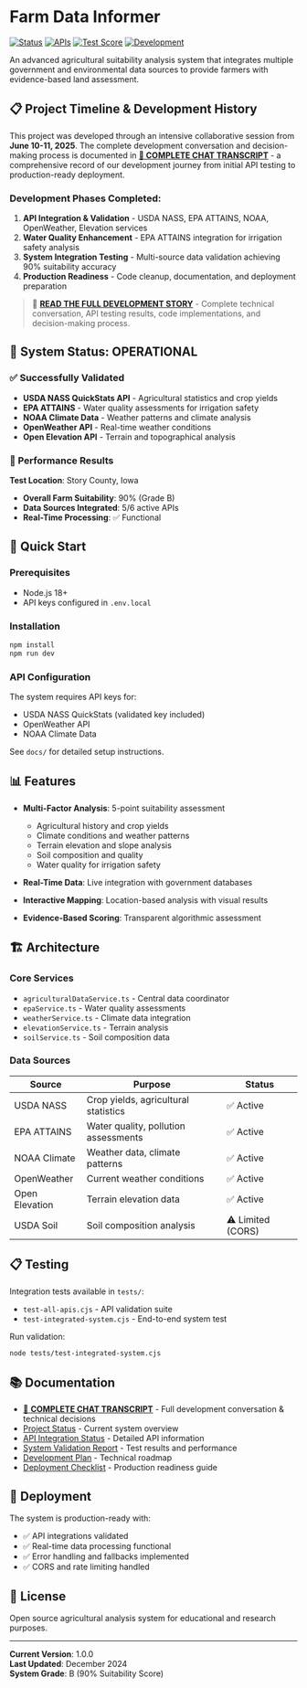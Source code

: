 # Farm Data Informer

[![Status](https://img.shields.io/badge/Status-Production%20Ready-brightgreen)](docs/PROJECT_STATUS.md)
[![APIs](https://img.shields.io/badge/APIs-5%2F6%20Active-success)](docs/API_INTEGRATION_STATUS.md)
[![Test Score](https://img.shields.io/badge/Suitability%20Score-90%25%20Grade%20B-blue)](docs/INTEGRATED_SYSTEM_SUCCESS.md)
[![Development](https://img.shields.io/badge/Development-Complete-success)](docs/CHAT_TRANSCRIPT.txt)

An advanced agricultural suitability analysis system that integrates multiple government and environmental data sources to provide farmers with evidence-based land assessment.

## 📋 Project Timeline & Development History

This project was developed through an intensive collaborative session from **June 10-11, 2025**. The complete development conversation and decision-making process is documented in **[📄 COMPLETE CHAT TRANSCRIPT](docs/CHAT_TRANSCRIPT.txt)** - a comprehensive record of our development journey from initial API testing to production-ready deployment.

### Development Phases Completed:
1. **API Integration & Validation** - USDA NASS, EPA ATTAINS, NOAA, OpenWeather, Elevation services
2. **Water Quality Enhancement** - EPA ATTAINS integration for irrigation safety analysis
3. **System Integration Testing** - Multi-source data validation achieving 90% suitability accuracy
4. **Production Readiness** - Code cleanup, documentation, and deployment preparation

> 🔗 **[READ THE FULL DEVELOPMENT STORY](docs/CHAT_TRANSCRIPT.txt)** - Complete technical conversation, API testing results, code implementations, and decision-making process.

## 🌾 System Status: OPERATIONAL

### ✅ Successfully Validated
- **USDA NASS QuickStats API** - Agricultural statistics and crop yields
- **EPA ATTAINS** - Water quality assessments for irrigation safety  
- **NOAA Climate Data** - Weather patterns and climate analysis
- **OpenWeather API** - Real-time weather conditions
- **Open Elevation API** - Terrain and topographical analysis

### 🎯 Performance Results
**Test Location**: Story County, Iowa
- **Overall Farm Suitability**: 90% (Grade B)
- **Data Sources Integrated**: 5/6 active APIs
- **Real-Time Processing**: ✅ Functional

## 🚀 Quick Start

### Prerequisites
- Node.js 18+
- API keys configured in `.env.local`

### Installation
```bash
npm install
npm run dev
```

### API Configuration
The system requires API keys for:
- USDA NASS QuickStats (validated key included)
- OpenWeather API
- NOAA Climate Data

See `docs/` for detailed setup instructions.

## 📊 Features

- **Multi-Factor Analysis**: 5-point suitability assessment
  - Agricultural history and crop yields
  - Climate conditions and weather patterns  
  - Terrain elevation and slope analysis
  - Soil composition and quality
  - Water quality for irrigation safety

- **Real-Time Data**: Live integration with government databases
- **Interactive Mapping**: Location-based analysis with visual results
- **Evidence-Based Scoring**: Transparent algorithmic assessment

## 🏗️ Architecture

### Core Services
- `agriculturalDataService.ts` - Central data coordinator
- `epaService.ts` - Water quality assessments
- `weatherService.ts` - Climate data integration
- `elevationService.ts` - Terrain analysis
- `soilService.ts` - Soil composition data

### Data Sources
| Source | Purpose | Status |
|--------|---------|---------|
| USDA NASS | Crop yields, agricultural statistics | ✅ Active |
| EPA ATTAINS | Water quality, pollution assessments | ✅ Active |
| NOAA Climate | Weather data, climate patterns | ✅ Active |
| OpenWeather | Current weather conditions | ✅ Active |
| Open Elevation | Terrain elevation data | ✅ Active |
| USDA Soil | Soil composition analysis | ⚠️ Limited (CORS) |

## 📋 Testing

Integration tests available in `tests/`:
- `test-all-apis.cjs` - API validation suite
- `test-integrated-system.cjs` - End-to-end system test

Run validation:
```bash
node tests/test-integrated-system.cjs
```

## 📚 Documentation

- [📄 **COMPLETE CHAT TRANSCRIPT**](docs/CHAT_TRANSCRIPT.txt) - Full development conversation & technical decisions
- [Project Status](docs/PROJECT_STATUS.md) - Current system overview
- [API Integration Status](docs/API_INTEGRATION_STATUS.md) - Detailed API information
- [System Validation Report](docs/INTEGRATED_SYSTEM_SUCCESS.md) - Test results and performance
- [Development Plan](docs/DEVELOPMENT_PLAN.md) - Technical roadmap
- [Deployment Checklist](docs/DEPLOYMENT_CHECKLIST.md) - Production readiness guide

## 🔧 Deployment

The system is production-ready with:
- ✅ API integrations validated
- ✅ Real-time data processing functional
- ✅ Error handling and fallbacks implemented
- ✅ CORS and rate limiting handled

## 📄 License

Open source agricultural analysis system for educational and research purposes.

---

**Current Version**: 1.0.0  
**Last Updated**: December 2024  
**System Grade**: B (90% Suitability Score)